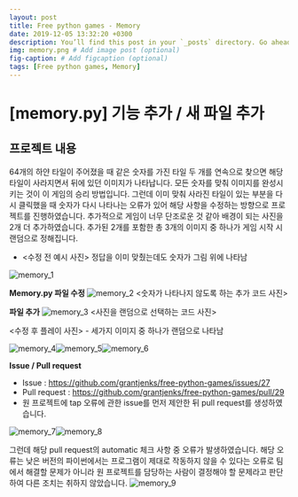 ```yaml
---
layout: post
title: Free python games - Memory
date: 2019-12-05 13:32:20 +0300
description: You’ll find this post in your `_posts` directory. Go ahead and edit it and re-build the site to see your changes. # Add post description (optional)
img: memory.png # Add image post (optional)
fig-caption: # Add figcaption (optional)
tags: [Free python games, Memory]
---
```


# **[memory.py] 기능 추가 / 새 파일 추가**

## 프로젝트 내용
64개의 하얀 타일이 주어졌을 때 같은 숫자를 가진 타일 두 개를 연속으로 찾으면 해당 타일이 사라지면서 뒤에 있던 이미지가 나타납니다. 모든 숫자를 맞춰 이미지를 완성시키는 것이 이 게임의 승리 방법입니다.
그런데 이미 맞춰 사라진 타일이 있는 부분을 다시 클릭했을 때 숫자가 다시 나타나는 오류가 있어 해당 사항을 수정하는 방향으로 프로젝트를 진행하였습니다.
추가적으로 게임이 너무 단조로운 것 같아 배경이 되는 사진을 2개 더 추가하였습니다. 추가된 2개를 포함한 총 3개의 이미지 중 하나가 게임 시작 시 랜덤으로 정해집니다.

- <수정 전 예시 사진> 정답을 이미 맞췄는데도 숫자가 그림 위에 나타남

![memory_1]({{site.baseurl}}/assets/img/memory_1.png)

**Memory.py 파일 수정**
![memory_2]({{site.baseurl}}/assets/img/memory_2.png)
<숫자가 나타나지 않도록 하는 추가 코드 사진>

**파일 추가**
![memory_3]({{site.baseurl}}/assets/img/memory_3.png)
<사진을 랜덤으로 선택하는 코드 사진>

<수정 후 플레이 사진> - 세가지 이미지 중 하나가 랜덤으로 나타남

![memory_4]({{site.baseurl}}/assets/img/memory_4.png)![memory_5]({{site.baseurl}}/assets/img/memory_5.png)![memory_6]({{site.baseurl}}/assets/img/memory_6.png)

**Issue / Pull request**
- Issue : https://github.com/grantjenks/free-python-games/issues/27
- Pull request : https://github.com/grantjenks/free-python-games/pull/29
- 원 프로젝트에 tap 오류에 관한 issue를 먼저 제안한 뒤 pull request를 생성하였습니다.

![memory_7]({{site.baseurl}}/assets/img/memory_7.png)![memory_8]({{site.baseurl}}/assets/img/memory_8.png)

그런데 해당 pull request의 automatic 체크 사항 중 오류가 발생하였습니다. 해당 오류는 낮은 버전의 파이썬에서는 프로그램이 제대로 작동하지 않을 수 있다는 오류로 팀에서 해결할 문제가 아니라 원 프로젝트를 담당하는 사람이 결정해야 할 문제라고 판단하여 다른 조치는 취하지 않았습니다.
![memory_9]({{site.baseurl}}/assets/img/memory_9.png)
